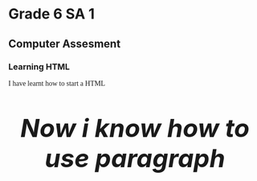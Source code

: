 <!DOCTYPE html>
<html>
  <head>
    <body>
      <h1> Grade 6 SA 1 </h1>
      <h2> Computer Assesment </h2>
      <h3> Learning HTML </h3>
      <p style="font-family:Cooper;">I have learnt how to start a HTML </p>
        <p style="font-size:50px;"
           I know how to use a header
      <p align = "center"><i><b> Now i know how to use paragraph
    </body>
    </html>
